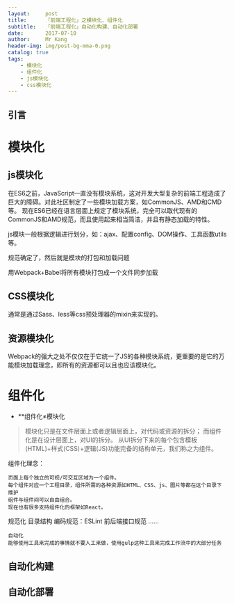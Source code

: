 ```yaml
---
layout:     post
title:      「前端工程化」之模块化、组件化
subtitle:   「前端工程化」自动化构建、自动化部署
date:       2017-07-10
author:     Mr Kang
header-img: img/post-bg-mma-0.png
catalog: true
tags:
    - 模块化
    - 组件化
    - js模块化
    - css模块化
---
```



## 引言

# 模块化

## js模块化
   在ES6之前，JavaScript一直没有模块系统，这对开发大型复杂的前端工程造成了巨大的障碍。对此社区制定了一些模块加载方案，如CommonJS、AMD和CMD等。 
现在ES6已经在语言层面上规定了模块系统，完全可以取代现有的CommonJS和AMD规范，而且使用起来相当简洁，并且有静态加载的特性。

js模块一般根据逻辑进行划分，如：ajax、配置config、DOM操作、工具函数utils等。

规范确定了，然后就是模块的打包和加载问题

用Webpack+Babel将所有模块打包成一个文件同步加载

## CSS模块化
通常是通过Sass、less等css预处理器的mixin来实现的。

## 资源模块化
Webpack的强大之处不仅仅在于它统一了JS的各种模块系统，更重要的是它的万能模块加载理念，即所有的资源都可以且也应该模块化。

# 组件化
- **组件化≠模块化

>模块化只是在文件层面上或者逻辑层面上，对代码或资源的拆分；
而组件化是在设计层面上，对UI的拆分。
从UI拆分下来的每个包含模板(HTML)+样式(CSS)+逻辑(JS)功能完备的结构单元，我们称之为组件。

组件化理念：
```
页面上每个独立的可视/可交互区域为一个组件。
每个组件对应一个工程目录，组件所需的各种资源如HTML、CSS、js、图片等都在这个目录下维护
组件与组件间可以自由组合。
现在也有很多支持组件化的框架如React。
```
规范化
目录结构
编码规范：ESLint
前后端接口规范
……
```
自动化
能够使用工具来完成的事情就不要人工来做，使用gulp这种工具来完成工作流中的大部分任务
```
## 自动化构建
## 自动化部署
